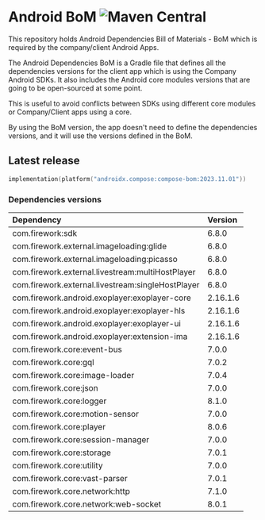 # Android BoM ![Maven Central](https://maven-badges.herokuapp.com/maven-central/com.firework/firework-bom/badge.svg)

This repository holds Android Dependencies Bill of Materials - BoM which is required by the company/client Android Apps.

The Android Dependencies BoM is a Gradle file that defines all the dependencies versions for the client app which is using the Company Android SDKs.
It also includes the Android core modules versions that are going to be open-sourced at some point.

This is useful to avoid conflicts between SDKs using different core modules or Company/Client apps using a core.

By using the BoM version, the app doesn't need to define the dependencies versions, and it will use the versions defined in the BoM.

## Latest release

```kotlin
implementation(platform("androidx.compose:compose-bom:2023.11.01"))
```

### Dependencies versions

| Dependency                                        | Version  |
| :------------------------------------------------ |:---------|
| com.firework:sdk                                  | 6.8.0    |
| com.firework.external.imageloading:glide          | 6.8.0    |
| com.firework.external.imageloading:picasso        | 6.8.0    |
| com.firework.external.livestream:multiHostPlayer  | 6.8.0    |
| com.firework.external.livestream:singleHostPlayer | 6.8.0    |
| com.firework.android.exoplayer:exoplayer-core     | 2.16.1.6 |
| com.firework.android.exoplayer:exoplayer-hls      | 2.16.1.6 |
| com.firework.android.exoplayer:exoplayer-ui       | 2.16.1.6 |
| com.firework.android.exoplayer:extension-ima      | 2.16.1.6 |
| com.firework.core:event-bus                       | 7.0.0    |
| com.firework.core:gql                             | 7.0.2    |
| com.firework.core:image-loader                    | 7.0.4    |
| com.firework.core:json                            | 7.0.0    |
| com.firework.core:logger                          | 8.1.0    |
| com.firework.core:motion-sensor                   | 7.0.0    |
| com.firework.core:player                          | 8.0.6    |
| com.firework.core:session-manager                 | 7.0.0    |
| com.firework.core:storage                         | 7.0.1    |
| com.firework.core:utility                         | 7.0.0    |
| com.firework.core:vast-parser                     | 7.0.1    |
| com.firework.core.network:http                    | 7.1.0    |
| com.firework.core.network:web-socket              | 8.0.1    |
